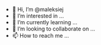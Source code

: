 - 👋 Hi, I’m @maleksiej
- 👀 I’m interested in ...
- 🌱 I’m currently learning ...
- 💞️ I’m looking to collaborate on ...
- 📫 How to reach me ...

<!---
maleksiej/maleksiej is a ✨ special ✨ repository because its `README.md` (this file) appears on your GitHub profile.
You can click the Preview link to take a look at your changes.
--->
